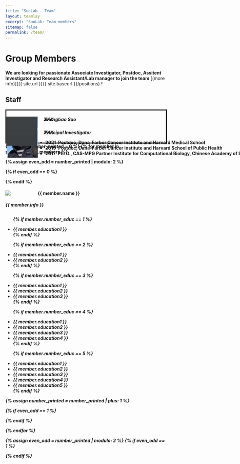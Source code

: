 ```yaml
---
title: "SuoLab - Team"
layout: teamlay
excerpt: "SuoLab: Team members"
sitemap: false
permalink: /team/
---
```


# Group Members

 **We are  looking for passionate Associate Investigator, Postdoc, Assitent Investigator and Research Assistant/Lab manager to join the team** [(more info)]({{ site.url }}{{ site.baseurl }}/positions) **!**

<!-- Jump to [staff](#staff), [master and bachelor students](#master-and-bachelor-students), [alumni](#alumni), [administrative support](#administrative-support), [lab visitors](#lab-visitors). -->

## Staff
<div style="position: relative; height: 100px; border: solid;">

<div style="padding-left: 2px; padding-right: 2px; position: absolute; height: 10px;">
<div class="well"  style="height: 160px; width: 960px">
<img src="/images/teampic/ShengbaoSuo.jpg" width="10%" style="float: left;"/>
<h5><strong>&nbsp;&nbsp;&nbsp;&nbsp;&nbsp;&nbsp;Shengbao Suo<strong></h5>
<p>&nbsp;&nbsp;&nbsp;&nbsp;&nbsp;&nbsp;<i>Principal Investigator</i></p>
<ul style="list-style-type:square; overflow: hidden">
<li>2021&nbsp;&nbsp;Postdoc, Dana-Farber Cancer Institute and Harvard Medical School</li>
<li>2019&nbsp;&nbsp;Postdoc, Dana-Farber Cancer Institute and Harvard School of Public Health</li>
<li>2017&nbsp;&nbsp;Ph. D., CAS-MPG Partner Institute for Computational Biology, Chinese Academy of Sciences</li>
</ul>
</div>
</div>

<div style="padding-left; padding-right: 2px: 2px; position: absolute; height: 10px;">
<div class="well"  style="height: 160px; width: 960px">
<img src="/images/teampic/dummy.png" width="10%" style="float: left;"/>
<h5><strong>&nbsp;&nbsp;&nbsp;&nbsp;&nbsp;&nbsp;XXX<strong></h5>
<p>&nbsp;&nbsp;&nbsp;&nbsp;&nbsp;&nbsp;<i>XXX</i></p>
<!-- <ul style="list-style-type:square; overflow: hidden">
<li>2021&nbsp;&nbsp;Postdoc, Dana-Farber Cancer Institute and Harvard Medical School</li>
<li>2020&nbsp;&nbsp;Postdoc, Dana-Farber Cancer Institute and Harvard Medical School</li>
<li>2019&nbsp;&nbsp;Postdoc, Dana-Farber Cancer Institute and Harvard School of Public Health</li>
<li>2017&nbsp;&nbsp;Ph. D., CAS-MPG Partner Institute for Computational Biology, Chinese Academy of Sciences</li>
</ul> -->
</div>
</div>

</div>
{% assign number_printed = 0 %}
{% for member in site.data.team_members %}

{% assign even_odd = number_printed | modulo: 2 %}

{% if even_odd == 0 %}
<div class="row">
{% endif %}

<div class="col-sm-6 clearfix">
  <img src="{{ site.url }}{{ site.baseurl }}/images/teampic/{{ member.photo }}" class="img-responsive" width="20%" style="float: left" />
  <h4>{{ member.name }}</h4>
  <p><i>{{ member.info }}<i></p>
  <ul style="overflow: hidden">
  
  {% if member.number_educ == 1 %}
  <li> {{ member.education1 }} </li>
  {% endif %}
  
  {% if member.number_educ == 2 %}
  <li> {{ member.education1 }} </li>
  <li> {{ member.education2 }} </li>
  {% endif %}
  
  {% if member.number_educ == 3 %}
  <li> {{ member.education1 }} </li>
  <li> {{ member.education2 }} </li>
  <li> {{ member.education3 }} </li>
  {% endif %}
  
  {% if member.number_educ == 4 %}
  <li> {{ member.education1 }} </li>
  <li> {{ member.education2 }} </li>
  <li> {{ member.education3 }} </li>
  <li> {{ member.education4 }} </li>
  {% endif %}
 
  {% if member.number_educ == 5 %}
  <li> {{ member.education1 }} </li>
  <li> {{ member.education2 }} </li>
  <li> {{ member.education3 }} </li>
  <li> {{ member.education4 }} </li>
  <li> {{ member.education5 }} </li>
  {% endif %}
  
  </ul>
</div>

{% assign number_printed = number_printed | plus: 1 %}

{% if even_odd == 1 %}
</div>
{% endif %}

{% endfor %}

{% assign even_odd = number_printed | modulo: 2 %}
{% if even_odd == 1 %}
</div>
{% endif %}




<!-- ## Master and Bachelor Students 
{% assign number_printed = 0 %}
{% for member in site.data.students %}

{% assign even_odd = number_printed | modulo: 2 %}

{% if even_odd == 0 %}
<div class="row">
{% endif %}

<div class="col-sm-6 clearfix">
  <h4>{{ member.name }}</h4>
  <i>{{ member.info }}<br>email: <{{ member.email }}></i>
  <ul style="overflow: hidden">
  
  {% if member.number_educ == 1 %}
  <li> {{ member.education1 }} </li>
  {% endif %}
  
  {% if member.number_educ == 2 %}
  <li> {{ member.education1 }} </li>
  <li> {{ member.education2 }} </li>
  {% endif %}
  
  {% if member.number_educ == 3 %}
  <li> {{ member.education1 }} </li>
  <li> {{ member.education2 }} </li>
  <li> {{ member.education3 }} </li>
  {% endif %}
  
  {% if member.number_educ == 4 %}
  <li> {{ member.education1 }} </li>
  <li> {{ member.education2 }} </li>
  <li> {{ member.education3 }} </li>
  <li> {{ member.education4 }} </li>
  {% endif %}
  
  </ul>
</div>

{% assign number_printed = number_printed | plus: 1 %}

{% if even_odd == 1 %}
</div>
{% endif %}

{% endfor %}

{% assign even_odd = number_printed | modulo: 2 %}
{% if even_odd == 1 %}
</div>
{% endif %}
 -->

<!-- ## Alumni
<table align="center" style="width:100%">
<tr><th>Visitors</th>
    <th>Master Students</th> 
    <th>Bachelor Students</th>
  </tr>
  <tr>
    <td>Nikolaos Iliopoulos, Spring 2016</td>
    <td>Bert Visscher, Fall 2017</td>
    <td>Vishnu Saj, Spring 2017</td>
  </tr>
  <tr>
    <td>Vitaly Fedoseev, all of 2016</td>
    <td>Ahmad Jamalzada, Fall 2017</td>
    <td>Joey Braspenning, Spring 2017</td>
  </tr>
  <tr>
    <td></td>
    <td>Tjerk Benschop, Summer 2017</td>
    <td>Margot Leemker, Spring 2017</td>
  </tr>
  <tr>
    <td></td>
    <td>Oliver Ostojic, Spring 2016</td>
    <td>Sietske Lensen, Spring 2017</td>
  </tr>
  <tr>
    <td></td>
    <td>Farshaad Hoeseni, Fall 2015</td>
    <td>Alexander Vanstone, Spring 2016</td>
  </tr>
  <tr>
    <td></td>
    <td></td>
    <td>Tjerk Benschop, Spring 2016</td>
  </tr>
  <tr>
    <td></td>
    <td></td>
    <td>Arjo Andringa, Spring 2016</td>
  </tr>
  <tr>
    <td></td>
    <td></td>
    <td>Daniëlle van Klink, Spring 2016</td>
  </tr>
</table> -->

<!-- 
## Administrative Support
<a href="mailto:Rijsewijk@Physics.LeidenUniv.nl">Ellie van Rijsewijk</a> is helping us (and other groups) with administration.
 -->





